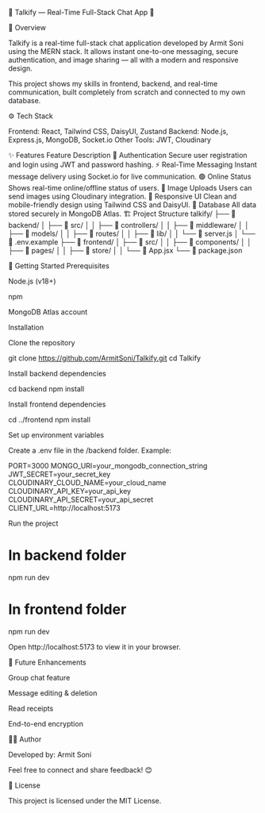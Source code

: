 💬 Talkify — Real-Time Full-Stack Chat App 🚀

🧠 Overview

Talkify is a real-time full-stack chat application developed by Armit Soni using the MERN stack.
It allows instant one-to-one messaging, secure authentication, and image sharing — all with a modern and responsive design.

This project shows my skills in frontend, backend, and real-time communication, built completely from scratch and connected to my own database.

⚙️ Tech Stack

Frontend: React, Tailwind CSS, DaisyUI, Zustand
Backend: Node.js, Express.js, MongoDB, Socket.io
Other Tools: JWT, Cloudinary

✨ Features
Feature	Description
🔐 Authentication	Secure user registration and login using JWT and password hashing.
⚡ Real-Time Messaging	Instant message delivery using Socket.io for live communication.
🟢 Online Status	Shows real-time online/offline status of users.
📸 Image Uploads	Users can send images using Cloudinary integration.
🎨 Responsive UI	Clean and mobile-friendly design using Tailwind CSS and DaisyUI.
💾 Database	All data stored securely in MongoDB Atlas.
🏗️ Project Structure
talkify/
├── 📁 backend/
│   ├── 📁 src/
│   │   ├── 📁 controllers/
│   │   ├── 📁 middleware/
│   │   ├── 📁 models/
│   │   ├── 📁 routes/
│   │   ├── 📁 lib/
│   │   └── 📄 server.js
│   └── 📄 .env.example
├── 📁 frontend/
│   ├── 📁 src/
│   │   ├── 📁 components/
│   │   ├── 📁 pages/
│   │   ├── 📁 store/
│   │   └── 📄 App.jsx
└── 📄 package.json

🚀 Getting Started
Prerequisites

Node.js (v18+)

npm

MongoDB Atlas account

Installation

Clone the repository

git clone https://github.com/ArmitSoni/Talkify.git
cd Talkify


Install backend dependencies

cd backend
npm install


Install frontend dependencies

cd ../frontend
npm install


Set up environment variables

Create a .env file in the /backend folder. Example:

PORT=3000
MONGO_URI=your_mongodb_connection_string
JWT_SECRET=your_secret_key
CLOUDINARY_CLOUD_NAME=your_cloud_name
CLOUDINARY_API_KEY=your_api_key
CLOUDINARY_API_SECRET=your_api_secret
CLIENT_URL=http://localhost:5173


Run the project

# In backend folder
npm run dev

# In frontend folder
npm run dev


Open http://localhost:5173
 to view it in your browser.

🔮 Future Enhancements

Group chat feature

Message editing & deletion

Read receipts

End-to-end encryption

👨‍💻 Author

Developed by: Armit Soni

Feel free to connect and share feedback! 😊

📜 License

This project is licensed under the MIT License.

